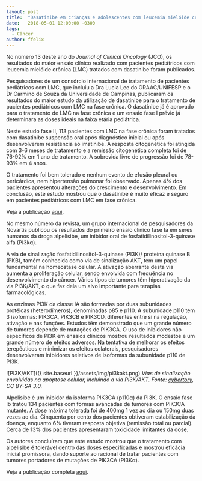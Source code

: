 ```yaml
---
layout: post
title:  "Dasatinibe em crianças e adolescentes com leucemia mielóide crônica"
date:   2018-05-01 12:00:00 -0300
tags:
  - Câncer
author: ffelix
---
```


No número 13 deste ano do _Journal of Clinical Oncology_ (JCO), os resultados do maior ensaio clínico realizado com pacientes pediátricos com leucemia mielóide crônica (LMC) tratados com dasatinibe foram publicados.
<!--more-->
Pesquisadores de um consórcio internacional de tratamento de pacientes pediátricos com LMC, que incluiu a Dra Lucia Lee do GRAAC/UNIFESP e o Dr Carmino de Souza da Universidade de Campinas, publicaram os resultados do maior estudo da utilização de dasatinibe para o tratamento de pacientes pediátricos com LMC na fase crônica. O dasatinibe já é aprovado para o tratamento de LMC na fase crônica e um ensaio fase I prévio já determinara as doses ideais na faixa etária pediátrica.

Neste estudo fase II, 113 pacientes com LMC na fase crônica foram tratados com dasatinibe suspensão oral após diagnóstico inicial ou após desenvolverem resistência ao imatinibe. A resposta citogenética foi atingida com 3-6 meses de tratamento e a remissão citogenética completa foi de 76-92% em 1 ano de tratamento. A sobrevida livre de progressão foi de 78-93% em 4 anos.

O tratamento foi bem tolerado e nenhum evento de efusão pleural ou pericárdica, nem hipertensão pulmonar foi observado. Apenas 4% dos pacientes apresentou alterações do crescimento e desenvolvimento. Em conclusão, este estudo mostrou que o dasatinibe é muito eficaz e seguro em pacientes pediátricos com LMC em fase crônica.

Veja a publicação [aqui](http://ascopubs.org/doi/abs/10.1200/JCO.2017.75.9597).

No mesmo número da revista, um grupo internacional de pesquisadores da Novartis publicou os resultados do primeiro ensaio clínico fase Ia em seres humanos da droga alpelisibe, um inibidor oral de fosfatidilinositol-3-quinase alfa (PI3k&alpha;).

A via de sinalização fosfatidilinositol-3-quinase (PI3K)/ proteína quinase B (PKB), tamém conhecida como via de sinalização AKT, tem um papel fundamental na homeostase celular. A ativação aberrante desta via aumenta a proliferação celular, sendo envolvida com frequência no desenvolvimento do câncer. Vários tipos de tumores têm hiperativação da via PI3K/AKT, o que faz dela um alvo importante para terapias farmacológicas.

As enzimas PI3K da classe IA são formadas por duas subunidades protéicas (heterodímeros), denominadas p85 e p110. A subunidade p110 tem 3 isoformas: PIK3CA, PIK3CB e PIK3CD, diferentes entre si na regulação, ativação e nas funções. Estudos têm demonstrado que um grande número de tumores depende de mutações de PIK3CA. O uso de inibidores não específicos de PI3K em ensaios clínicos mostrou resultados modestos e um grande número de efeitos adversos. Na tentativa de melhorar os efeitos terepêuticos e minimizar os efeitos colaterais, pesquisadores desenvolveram inibidores seletivos de isoformas da subunidade p110 de PI3K.


![PI3K/AKT]({{ site.baseurl }}/assets/img/pi3kakt.png)
*Vias de sinalização envolvidas na apoptose celular, incluindo a via PI3K/AKT. Fonte: [cybertory](https://en.wikipedia.org/wiki/Phosphoinositide_3-kinase#/media/File:Signal_transduction_pathways.svg), CC BY-SA 3.0.*

Alpelisibe é um inibidor da isoforma PIK3CA (p110&alpha;) da PI3K. O ensaio fase Ib tratou 134 pacientes com formas avançadas de tumores com PIK3CA mutante. A dose máxima tolerada foi de 400mg 1 vez ao dia ou 150mg duas vezes ao dia. Cinquenta por cento dos pacientes obtiveram estabilização da doença, enquanto 6% tiveram resposta objetiva (remissão total ou parcial). Cerca de 13% dos pacientes apresentaram toxicidade limitantes da dose.

Os autores concluíram que este estudo mostrou que o tratamento com alpelisibe é tolerável dentro das doses especificadas e mostrou eficácia inicial promissora, dando suporte ao racional de tratar pacientes com tumores portadores de mutações de PIK3CA (PI3K&alpha;).

Veja a publicação completa [aqui](http://ascopubs.org/doi/abs/10.1200/JCO.2017.72.7107).
